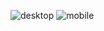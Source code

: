 ![desktop](https://github.com/user-attachments/assets/e81c9c0f-2cc3-4127-932e-9839409ec19c)
![mobile](https://github.com/user-attachments/assets/dd689a2d-ec93-4a02-b2c5-e64744369ab1)
